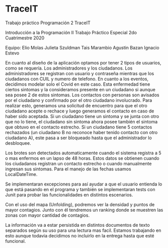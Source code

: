 # TraceIT
Trabajo práctico Programación 2
TraceIT
 
Introducción a la Programación II
Trabajo Práctico Especial
2do Cuatrimestre 2020
 
Equipo:
        Elio Molas
        Julieta Szuldman
        Tais Marambio
        Agustin Bazan
        Ignacio Estevo
        
        
  En cuanto al diseño de la aplicación optamos por tener 2 tipos de usuarios, como se requería. Los administradores y los ciudadanos. Los administradores se registran con usuario y contraseña mientras que los ciudadanos con CUIL y numero de telefono. En cuanto a los eventos, decidimos modelar solo el Covid en este caso. Esta enfermedad tiene ciertos sintomas y la consideramos presente en un ciudadano si aunque sea posee 2 de estos sintomas. Los contactos con personas son avisados por el ciudadano y confirmado por el otro ciudadano involucrado. Para realizar esto, generamos una solicitud de encuentro para que el otro ciudadano acepte o rechace y luego generamos el contacto en caso de haber sido aceptada. Si un ciudadano tiene un sintoma y se junta con otro que no lo tiene, el ciudadano sin sintoma ahora posee también el sintoma que obtuvo en el contacto estrecho. Si un ciudadano tiene 5 contactos rechazados (un ciudadano B no reconoce haber tenido contacto con otro ciudadano A), este pasa a ser bloqueado hasta que el administrador lo desbloquee.
  
  Los brotes son detectados automaticamente cuando el sistema registra a 5 o mas enfermos en un lapso de 48 horas. Estos datos se obtienen cuando los ciudadanos registran un contacto estrecho o cuando manualmente ingresan sus sintomas. Para el manejo de las fechas usamos LocalDateTime.
  
  Se implementaran excepciones para así ayudar a que el usuario entienda lo que está pasando en el programa y también se implementaran tests con Junit para probar las funcionalidades en distintos escenarios.
  
  Con el uso del mapa (Unfolding), podremos ver la densidad y puntos de mayor contagios. Junto con él tendremos un ranking donde se muestren las zonas con mayor cantidad de contagios.
      
 La información va a estar persistida en distintos documentos de texto separados según su uso para una lectura mas facil. Estamos trabajando en esto aunque todavia decidimos no incluirlo en la entrega hasta que esté funcional.
